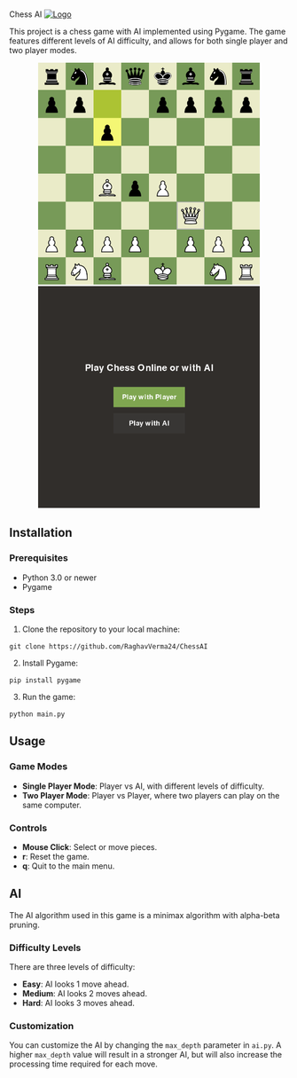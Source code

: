 <br/>
<p>
  <p float="left"
    <h1>Chess AI</h1>
    <a href="https://github.com/RaghavVerma24/ChessAI">
      <img src="https://static-00.iconduck.com/assets.00/chess-icon-512x512-1mnnsw7y.png" alt="Logo" width="80" height="80">
    </a>
  </p>

  <p>
   This project is a chess game with AI implemented using Pygame. The game features different levels of AI difficulty, and allows for both single player and two player modes.
   
  </p>
</p>

<p float="left" align="center">
  <img src="https://github.com/RaghavVerma24/ChessAI/blob/main/assets/readme_imgs/game.png?raw=true" alt="Game Screenshot"  width="400" height="400" />
  <img src="https://github.com/RaghavVerma24/ChessAI/blob/main/assets/readme_imgs/menu.png?raw=true" alt="Menu Screenshot" width="400" height="400" /> 
</p>

## Installation

### Prerequisites
- Python 3.0 or newer
- Pygame

### Steps
1. Clone the repository to your local machine:
```
git clone https://github.com/RaghavVerma24/ChessAI
```

2. Install Pygame:
```
pip install pygame
```

3. Run the game:
```
python main.py
```

## Usage

### Game Modes
- **Single Player Mode**: Player vs AI, with different levels of difficulty.
- **Two Player Mode**: Player vs Player, where two players can play on the same computer.

### Controls
- **Mouse Click**: Select or move pieces.
- **r**: Reset the game.
- **q**: Quit to the main menu.

## AI

The AI algorithm used in this game is a minimax algorithm with alpha-beta pruning.

### Difficulty Levels

There are three levels of difficulty:
- **Easy**: AI looks 1 move ahead.
- **Medium**: AI looks 2 moves ahead.
- **Hard**: AI looks 3 moves ahead.

### Customization

You can customize the AI by changing the `max_depth` parameter in `ai.py`. A higher `max_depth` value will result in a stronger AI, but will also increase the processing time required for each move.
